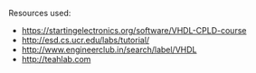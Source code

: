 Resources used:

- https://startingelectronics.org/software/VHDL-CPLD-course
- http://esd.cs.ucr.edu/labs/tutorial/
- http://www.engineerclub.in/search/label/VHDL
- http://teahlab.com
